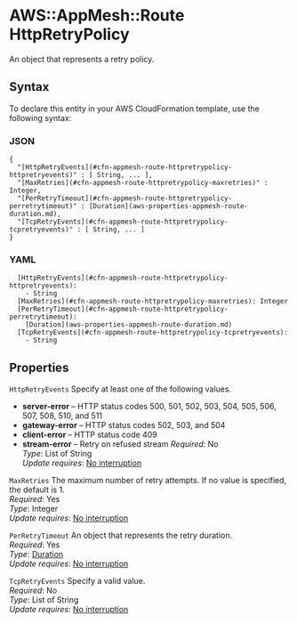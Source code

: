 # AWS::AppMesh::Route HttpRetryPolicy<a name="aws-properties-appmesh-route-httpretrypolicy"></a>

An object that represents a retry policy\.

## Syntax<a name="aws-properties-appmesh-route-httpretrypolicy-syntax"></a>

To declare this entity in your AWS CloudFormation template, use the following syntax:

### JSON<a name="aws-properties-appmesh-route-httpretrypolicy-syntax.json"></a>

```
{
  "[HttpRetryEvents](#cfn-appmesh-route-httpretrypolicy-httpretryevents)" : [ String, ... ],
  "[MaxRetries](#cfn-appmesh-route-httpretrypolicy-maxretries)" : Integer,
  "[PerRetryTimeout](#cfn-appmesh-route-httpretrypolicy-perretrytimeout)" : [Duration](aws-properties-appmesh-route-duration.md),
  "[TcpRetryEvents](#cfn-appmesh-route-httpretrypolicy-tcpretryevents)" : [ String, ... ]
}
```

### YAML<a name="aws-properties-appmesh-route-httpretrypolicy-syntax.yaml"></a>

```
  [HttpRetryEvents](#cfn-appmesh-route-httpretrypolicy-httpretryevents): 
    - String
  [MaxRetries](#cfn-appmesh-route-httpretrypolicy-maxretries): Integer
  [PerRetryTimeout](#cfn-appmesh-route-httpretrypolicy-perretrytimeout): 
    [Duration](aws-properties-appmesh-route-duration.md)
  [TcpRetryEvents](#cfn-appmesh-route-httpretrypolicy-tcpretryevents): 
    - String
```

## Properties<a name="aws-properties-appmesh-route-httpretrypolicy-properties"></a>

`HttpRetryEvents`  <a name="cfn-appmesh-route-httpretrypolicy-httpretryevents"></a>
Specify at least one of the following values\.  
+  **server\-error** – HTTP status codes 500, 501, 502, 503, 504, 505, 506, 507, 508, 510, and 511
+  **gateway\-error** – HTTP status codes 502, 503, and 504
+  **client\-error** – HTTP status code 409
+  **stream\-error** – Retry on refused stream
*Required*: No  
*Type*: List of String  
*Update requires*: [No interruption](https://docs.aws.amazon.com/AWSCloudFormation/latest/UserGuide/using-cfn-updating-stacks-update-behaviors.html#update-no-interrupt)

`MaxRetries`  <a name="cfn-appmesh-route-httpretrypolicy-maxretries"></a>
The maximum number of retry attempts\. If no value is specified, the default is 1\.  
*Required*: Yes  
*Type*: Integer  
*Update requires*: [No interruption](https://docs.aws.amazon.com/AWSCloudFormation/latest/UserGuide/using-cfn-updating-stacks-update-behaviors.html#update-no-interrupt)

`PerRetryTimeout`  <a name="cfn-appmesh-route-httpretrypolicy-perretrytimeout"></a>
An object that represents the retry duration\.  
*Required*: Yes  
*Type*: [Duration](aws-properties-appmesh-route-duration.md)  
*Update requires*: [No interruption](https://docs.aws.amazon.com/AWSCloudFormation/latest/UserGuide/using-cfn-updating-stacks-update-behaviors.html#update-no-interrupt)

`TcpRetryEvents`  <a name="cfn-appmesh-route-httpretrypolicy-tcpretryevents"></a>
Specify a valid value\.  
*Required*: No  
*Type*: List of String  
*Update requires*: [No interruption](https://docs.aws.amazon.com/AWSCloudFormation/latest/UserGuide/using-cfn-updating-stacks-update-behaviors.html#update-no-interrupt)
